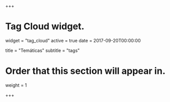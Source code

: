 +++
# Tag Cloud widget.
widget = "tag_cloud"
active = true
date = 2017-09-20T00:00:00

title = "Temáticas"
subtitle = "tags"

# Order that this section will appear in.
weight = 1

+++
